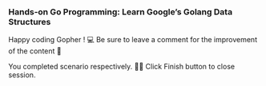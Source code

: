 ### Hands-on Go Programming: Learn Google’s Golang Data Structures

Happy coding Gopher ! 💻
Be sure to leave a comment for the improvement of the content 🙏

You completed scenario respectively. 👏🏻
Click Finish button to close session.  
